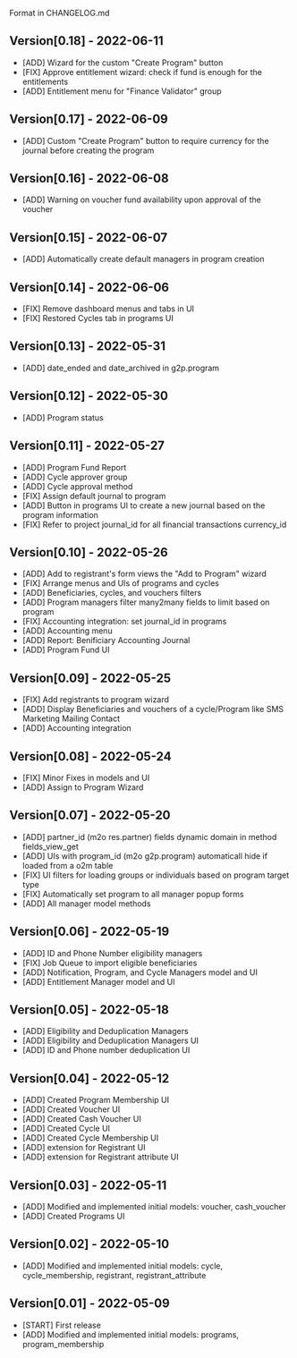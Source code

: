 Format in CHANGELOG.md

## Version[0.18] - 2022-06-11

- [ADD] Wizard for the custom "Create Program" button
- [FIX] Approve entitlement wizard: check if fund is enough for the entitlements
- [ADD] Entitlement menu for "Finance Validator" group

## Version[0.17] - 2022-06-09

- [ADD] Custom "Create Program" button to require currency for the journal before creating the program

## Version[0.16] - 2022-06-08

- [ADD] Warning on voucher fund availability upon approval of the voucher

## Version[0.15] - 2022-06-07

- [ADD] Automatically create default managers in program creation

## Version[0.14] - 2022-06-06

- [FIX] Remove dashboard menus and tabs in UI
- [FIX] Restored Cycles tab in programs UI

## Version[0.13] - 2022-05-31

- [ADD] date_ended and date_archived in g2p.program

## Version[0.12] - 2022-05-30

- [ADD] Program status

## Version[0.11] - 2022-05-27

- [ADD] Program Fund Report
- [ADD] Cycle approver group
- [ADD] Cycle approval method
- [FIX] Assign default journal to program
- [ADD] Button in programs UI to create a new journal based on the program information
- [FIX] Refer to project journal_id for all financial transactions currency_id

## Version[0.10] - 2022-05-26

- [ADD] Add to registrant's form views the "Add to Program" wizard
- [FIX] Arrange menus and UIs of programs and cycles
- [ADD] Beneficiaries, cycles, and vouchers filters
- [ADD] Program managers filter many2many fields to limit based on program
- [FIX] Accounting integration: set journal_id in programs
- [ADD] Accounting menu
- [ADD] Report: Benificiary Accounting Journal
- [ADD] Program Fund UI

## Version[0.09] - 2022-05-25

- [FIX] Add registrants to program wizard
- [ADD] Display Beneficiaries and vouchers of a cycle/Program like SMS Marketing Mailing Contact
- [ADD] Accounting integration

## Version[0.08] - 2022-05-24

- [FIX] Minor Fixes in models and UI
- [ADD] Assign to Program Wizard

## Version[0.07] - 2022-05-20

- [ADD] partner_id (m2o res.partner) fields dynamic domain in method fields_view_get
- [ADD] UIs with program_id (m2o g2p.program) automaticall hide if loaded from a o2m table
- [FIX] UI filters for loading groups or individuals based on program target type
- [FIX] Automatically set program to all manager popup forms
- [ADD] All manager model methods

## Version[0.06] - 2022-05-19

- [ADD] ID and Phone Number eligibility managers
- [FIX] Job Queue to import eligible beneficiaries
- [ADD] Notification, Program, and Cycle Managers model and UI
- [ADD] Entitlement Manager model and UI

## Version[0.05] - 2022-05-18

- [ADD] Eligibility and Deduplication Managers
- [ADD] Eligibility and Deduplication Managers UI
- [ADD] ID and Phone number deduplication UI

## Version[0.04] - 2022-05-12

- [ADD] Created Program Membership UI
- [ADD] Created Voucher UI
- [ADD] Created Cash Voucher UI
- [ADD] Created Cycle UI
- [ADD] Created Cycle Membership UI
- [ADD] extension for Registrant UI
- [ADD] extension for Registrant attribute UI

## Version[0.03] - 2022-05-11

- [ADD] Modified and implemented initial models: voucher, cash_voucher
- [ADD] Created Programs UI

## Version[0.02] - 2022-05-10

- [ADD] Modified and implemented initial models: cycle, cycle_membership, registrant, registrant_attribute

## Version[0.01] - 2022-05-09

- [START] First release
- [ADD] Modified and implemented initial models: programs, program_membership
